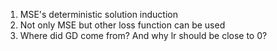 1. MSE's deterministic solution induction
2. Not only MSE but other loss function can be used
3. Where did GD come from? And why lr should be close to 0?